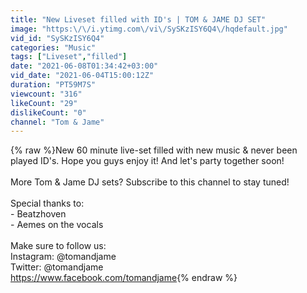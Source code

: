 ```yaml
---
title: "New Liveset filled with ID's | TOM & JAME DJ SET"
image: "https:\/\/i.ytimg.com\/vi\/SySKzISY6Q4\/hqdefault.jpg"
vid_id: "SySKzISY6Q4"
categories: "Music"
tags: ["Liveset","filled"]
date: "2021-06-08T01:34:42+03:00"
vid_date: "2021-06-04T15:00:12Z"
duration: "PT59M7S"
viewcount: "316"
likeCount: "29"
dislikeCount: "0"
channel: "Tom & Jame"
---
```

{% raw %}New 60 minute live-set filled with new music &amp; never been played ID's. Hope you guys enjoy it! And let's party together soon! <br /><br />More Tom &amp; Jame DJ sets? Subscribe to this channel to stay tuned!<br /><br />Special thanks to:<br />- Beatzhoven<br />- Aemes on the vocals<br /><br />Make sure to follow us:<br />Instagram: @tomandjame<br />Twitter: @tomandjame<br /><a rel="nofollow" target="blank" href="https://www.facebook.com/tomandjame">https://www.facebook.com/tomandjame</a>{% endraw %}
